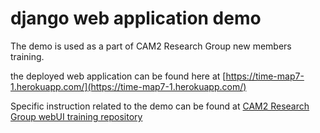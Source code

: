 # django web application demo
The demo is used as a part of CAM2 Research Group new members training.

the deployed web application can be found here at [https://time-map7-1.herokuapp.com/](https://time-map7-1.herokuapp.com/)

Specific instruction related to the demo can be found at [CAM2 Research Group webUI training repository](https://github.com/PurdueCAM2Project/Training/wiki/Assignments)
